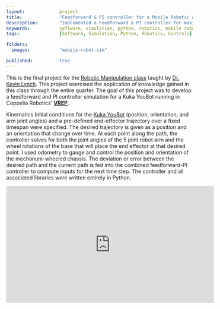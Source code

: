 ```yaml
---
layout:             project
title:              "Feedforward & PI controller for a Mobile Robotic Arm"
description:        "Implemented a Feedforward & PI controller for making the end-effector of a Kuka mobile robotic arm follow a pre-defined trajectory"
keywords:           software, simulation, python, robotics, mobile robots, controls, controller, trajectory follower, kuka, youbot
tags:               [Software, Simulation, Python, Robotics, Controls]

folders:
  images:           "mobile-robot-sim" 

published:          true
---
```


This is the final project for the [Robotic Manipulation class](http://hades.mech.northwestern.edu/index.php/ME_449_Robotic_Manipulation) taught by [Dr. Kevin Lynch](http://www.mccormick.northwestern.edu/research-faculty/directory/profiles/lynch-kevin.html). This project exercised the application of knowledge gained in this class through the entire quarter. The goal of this project was to develop a feedforward and PI controller simulation for a Kuka YouBot running in Coppelia Robotics' **[VREP](http://www.coppeliarobotics.com/)**.

Kinematics
Initial conditions for the [Kuka YouBot](http://www.youbot-store.com/developers/) (position, orientation, and arm joint angles) and a pre-defined end-effector trajectory over a fixed timespan were specified. The desired trajectory is given as a position and an orientation that change over time. At each point along the path, the controller solves for both the joint angles of the 5 joint robot arm and the wheel rotations of the base that will place the end effector at that desired point. I used odometry to gauge and control the position and orientation of the mechanum-wheeled chassis. The deviation or error between the desired path and the current path is fed into the combined feedforward-PI controller to compute inputs for the next time step. The controller and all associated libraries were written entirely in Python.

<iframe width="560" height="315" src="https://www.youtube.com/embed/hlaINY93YOM" frameborder="0" allow="autoplay; encrypted-media" allowfullscreen></iframe>
